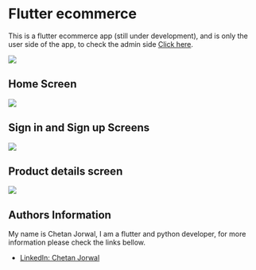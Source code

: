 # Flutter ecommerce 

This is a flutter ecommerce app (still under development), and is only the user side of the app, 
to check the admin side [Click here](https://github.com/Chetanjorwal3/Admin-side-flutter).

<img src="images/flutter_ecommerce.jpg">

## Home Screen
<img src="images/home.jpg">

## Sign in and Sign up Screens
<img src="images/sign.jpg">

## Product details screen
<img src="images/img2.png">


## Authors Information
My name is Chetan Jorwal, I am a flutter and python developer, for more information please check the links bellow.

- [LinkedIn: Chetan Jorwal](https://www.linkedin.com/in/chetan-jorwal-b459561a0/)


